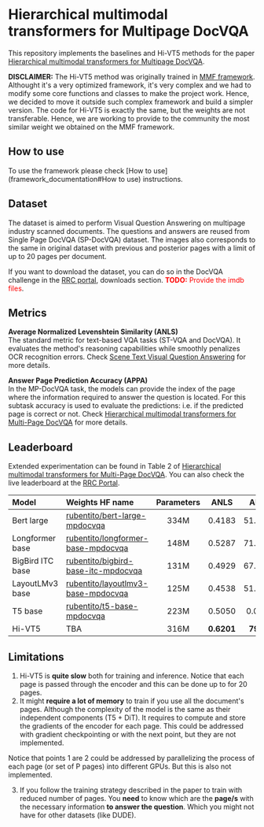 # Hierarchical multimodal transformers for Multipage DocVQA

This repository implements the baselines and Hi-VT5 methods for the paper [Hierarchical multimodal transformers for Multipage DocVQA](https://arxiv.org/abs/2212.05935).

**DISCLAIMER:** The Hi-VT5 method was originally trained in [MMF framework](https://mmf.sh/). Althought it's a very optimized framework, it's very complex and we had to modify some core functions and classes to make the project work. Hence, we decided to move it outside such complex framework and build a simpler version. The code for Hi-VT5 is exactly the same, but the weights are not transferable. Hence, we are working to provide to the community the most similar weight we obtained on the MMF framework.

## How to use
To use the framework please check [How to use](framework_documentation#How to use) instructions.


## Dataset

The dataset is aimed to perform Visual Question Answering on multipage industry scanned documents. The questions and answers are reused from Single Page DocVQA (SP-DocVQA) dataset. The images also corresponds to the same in original dataset with previous and posterior pages with a limit of up to 20 pages per document.

If you want  to download the dataset, you can do so in the DocVQA challenge in the [RRC portal](https://rrc.cvc.uab.es/?ch=17&com=introduction), downloads section.
<span style="color:red">**TODO:** Provide the imdb files</span>.


## Metrics

**Average Normalized Levenshtein Similarity (ANLS)** <br>
The standard metric for text-based VQA tasks (ST-VQA and DocVQA). It evaluates the method's reasoning capabilities while smoothly penalizes OCR recognition errors.
Check [Scene Text Visual Question Answering](https://arxiv.org/abs/1905.13648) for more details.

**Answer Page Prediction Accuracy (APPA)** <br>
In the MP-DocVQA task, the models can provide the index of the page where the information required to answer the question is located. For this subtask accuracy is used to evaluate the predictions: i.e. if the predicted page is correct or not.
Check [Hierarchical multimodal transformers for Multi-Page DocVQA](https://arxiv.org/abs/2212.05935) for more details.


## Leaderboard

Extended experimentation can be found in Table 2 of [Hierarchical multimodal transformers for Multi-Page DocVQA](https://arxiv.org/pdf/2212.05935.pdf).
You can also check the live leaderboard at the [RRC Portal](https://rrc.cvc.uab.es/?ch=17&com=evaluation&task=4).

| Model 		    | Weights HF name								                                                                                                                             | Parameters 	|	ANLS 		| APPA		|
|:-----------------|:----------------------------------------------------------------------------------------------------------------------------------------------------|:-------------:|:-------------:|:---------:|
| Bert large	    | [rubentito/bert-large-mpdocvqa](https://huggingface.co/rubentito/bert-large-mpdocvqa)			                  | 334M 			| 0.4183 		| 51.6177 	|
| Longformer base	| [rubentito/longformer-base-mpdocvqa](https://huggingface.co/rubentito/longformer-base-mpdocvqa)	          | 148M			| 0.5287		| 71.1696 	|
| BigBird ITC base | [rubentito/bigbird-base-itc-mpdocvqa](https://huggingface.co/rubentito/bigbird-base-itc-mpdocvqa)	          | 131M			| 0.4929		| 67.5433 	|
| LayoutLMv3 base	| [rubentito/layoutlmv3-base-mpdocvqa](https://huggingface.co/rubentito/layoutlmv3-base-mpdocvqa)	          | 125M 			| 0.4538		| 51.9426 	|
| T5 base			| [rubentito/t5-base-mpdocvqa](https://huggingface.co/rubentito/t5-base-mpdocvqa)			                  | 223M 			| 0.5050		| 0.0000 	|
| Hi-VT5 			| TBA 									          | 316M 			| **0.6201**	| **79.23**	|


## Limitations
1. Hi-VT5 is **quite slow** both for training and inference. Notice that each page is passed through the encoder and this can be done up to for 20 pages.
2. It might **require a lot of memory** to train if you use all the document's pages. Although the complexity of the model is the same as their independent components (T5 + DiT). It requires to compute and store the gradients of the encoder for each page. This could be addressed with gradient checkpointing or with the next point, but they are not implemented.

Notice that points 1 are 2 could be addressed by parallelizing the process of each page (or set of P pages) into different GPUs. But this is also not implemented.

3. If you follow the training strategy described in the paper to train with reduced number of pages. You **need** to know which are the **page/s** with the necessary information **to answer the question**. Which you might not have for other datasets (like DUDE).
